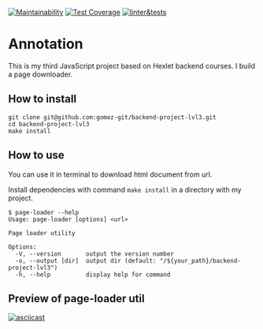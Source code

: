 [![Maintainability](https://api.codeclimate.com/v1/badges/76abc2dc9de7be4330a7/maintainability)](https://codeclimate.com/github/gomez-git/backend-project-lvl3/maintainability)
[![Test Coverage](https://api.codeclimate.com/v1/badges/76abc2dc9de7be4330a7/test_coverage)](https://codeclimate.com/github/gomez-git/backend-project-lvl3/test_coverage)
[![linter&tests](https://github.com/gomez-git/backend-project-lvl3/actions/workflows/linter-tests.yml/badge.svg?branch=main)](https://github.com/gomez-git/backend-project-lvl3/actions/workflows/linter-tests.yml)
# Annotation
This is my third JavaScript project based on Hexlet backend courses. I build a page downloader. 
## How to install
```
git clone git@github.com:gomez-git/backend-project-lvl3.git
cd backend-project-lvl3
make install
```
## How to use
You can use it in terminal to download html document from url.

Install dependencies with command `make install` in a directory with my project.
```
$ page-loader --help
Usage: page-loader [options] <url>

Page loader utility

Options:
  -V, --version       output the version number
  -o, --output [dir]  output dir (default: "/${your_path}/backend-project-lvl3")
  -h, --help          display help for command
```
## Preview of page-loader util
[![asciicast](https://asciinema.org/a/AZiKYf81soWOLuuSOYa9xhUEH.svg)](https://asciinema.org/a/AZiKYf81soWOLuuSOYa9xhUEH)
